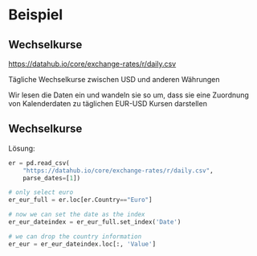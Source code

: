 # Beispiel

## Wechselkurse

https://datahub.io/core/exchange-rates/r/daily.csv

Tägliche Wechselkurse zwischen USD und anderen Währungen

Wir lesen die Daten ein und wandeln sie so um, dass sie eine Zuordnung von Kalenderdaten zu täglichen EUR-USD Kursen darstellen

## Wechselkurse

Lösung:

```py
er = pd.read_csv(
    "https://datahub.io/core/exchange-rates/r/daily.csv",
    parse_dates=[1])

# only select euro
er_eur_full = er.loc[er.Country=="Euro"]

# now we can set the date as the index
er_eur_dateindex = er_eur_full.set_index('Date')

# we can drop the country information
er_eur = er_eur_dateindex.loc[:, 'Value']
```

